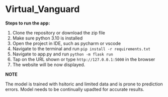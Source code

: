 # Virtual_Vanguard

**Steps to run the app:**

1. Clone the repository or download the zip file
2. Make sure python 3.10 is installed
3. Open the project in IDE, such as pycharm or vscode
4. Navigate to the terminal and run ```pip install -r requirements.txt```
5. Navigate to app.py and run ```python -m flask run```
6. Tap on the URL shown or type ```http://127.0.0.1:5000``` in the browser
7. The website will be now displayed.

**NOTE**

The model is trained with hsitoric and limited data and is prone to prediction errors. Model needs to be continually upadted for accurate results.
 

